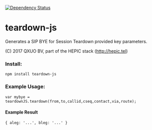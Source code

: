 [![Dependency Status](https://david-dm.org/sipcapture/teardown-js.svg)](https://david-dm.org/sipcapture/teardown-js)

# teardown-js
Generates a SIP BYE for Session Teardown provided key parameters.

(C) 2017 QXUO BV, part of the HEPIC stack (http://hepic.tel)

### Install:
```
npm install teardown-js
```


### Example Usage:
```
var mybye = teardownJS.teardown(from,to,callid,cseq,contact,via,route);
```

#### Example Result
```
{ aleg: '...', bleg: '...' }
```

